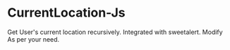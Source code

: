 # CurrentLocation-Js
Get User's current location recursively. Integrated with sweetalert. Modify As per your need.
